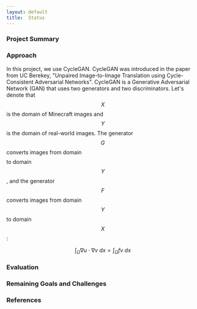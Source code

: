 ```yaml
---
layout: default
title:  Status
---
```


### Project Summary

### Approach
In this project, we use CycleGAN. CycleGAN was introduced in the paper from UC Berekey, "Unpaired Image-to-Image Translation using Cycle-Consistent Adversarial Networks". CycleGAN is a Generative Adversarial Network (GAN) that uses two generators and two discriminators. Let's denote that $$X$$ is the domain of Minecraft images and $$Y$$ is the domain of real-world images. The generator $$G$$ converts images from domain $$$$ to domain $$Y$$, and the generator $$F$$ converts images from domain $$Y$$ to domain $$X$$: 

$$\int_\Omega \nabla u \cdot \nabla v~dx = \int_\Omega fv~dx$$

### Evaluation

### Remaining Goals and Challenges

### References
